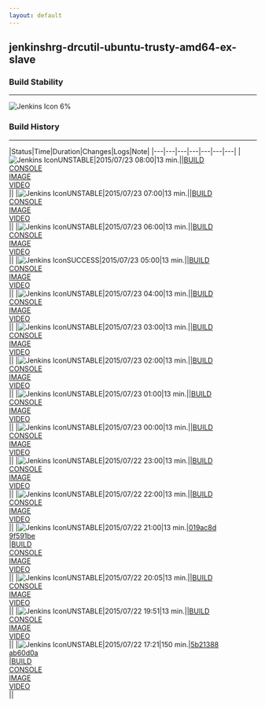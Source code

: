 ```yaml
---
layout: default
---
```

## jenkinshrg-drcutil-ubuntu-trusty-amd64-ex-slave
### Build Stability
___
![Jenkins Icon](http://jenkinshrg.github.io/images/48x48/health-00to19.png)
6%
  
### Build History
___
|Status|Time|Duration|Changes|Logs|Note|
|---|---|---|---|---|---|---|
|![Jenkins Icon](http://jenkinshrg.github.io/images/24x24/yellow.png)UNSTABLE|2015/07/23 08:00|13 min.||[BUILD](https://drive.google.com/file/d/0B54sHwaxmuM4UGRiVXlhUWRvb00/view?usp=drivesdk)<br>[CONSOLE](https://drive.google.com/file/d/0B54sHwaxmuM4OGQ2MEVLUVN3SjQ/view?usp=drivesdk)<br>[IMAGE](https://drive.google.com/file/d/0B54sHwaxmuM4UTJmWjBkQkZ0UUE/view?usp=drivesdk)<br>[VIDEO](https://drive.google.com/file/d/0B54sHwaxmuM4NXoxc01MNy1VU1k/view?usp=drivesdk)<br>||
|![Jenkins Icon](http://jenkinshrg.github.io/images/24x24/yellow.png)UNSTABLE|2015/07/23 07:00|13 min.||[BUILD](https://drive.google.com/file/d/0B54sHwaxmuM4OVNRaXJCaVdmWXM/view?usp=drivesdk)<br>[CONSOLE](https://drive.google.com/file/d/0B54sHwaxmuM4ZlFXRHFQSENwRTg/view?usp=drivesdk)<br>[IMAGE](https://drive.google.com/file/d/0B54sHwaxmuM4QnNEa1hSRERPQ1U/view?usp=drivesdk)<br>[VIDEO](https://drive.google.com/file/d/0B54sHwaxmuM4WWp5R05XWDByblU/view?usp=drivesdk)<br>||
|![Jenkins Icon](http://jenkinshrg.github.io/images/24x24/yellow.png)UNSTABLE|2015/07/23 06:00|13 min.||[BUILD](https://drive.google.com/file/d/0B54sHwaxmuM4S25SSTk3TnBkUGM/view?usp=drivesdk)<br>[CONSOLE](https://drive.google.com/file/d/0B54sHwaxmuM4c0RGVmhKdmdCajg/view?usp=drivesdk)<br>[IMAGE](https://drive.google.com/file/d/0B54sHwaxmuM4dkhrUUZVb1lwNk0/view?usp=drivesdk)<br>[VIDEO](https://drive.google.com/file/d/0B54sHwaxmuM4cmkyZ0VUQ3IwVWM/view?usp=drivesdk)<br>||
|![Jenkins Icon](http://jenkinshrg.github.io/images/24x24/blue.png)SUCCESS|2015/07/23 05:00|13 min.||[BUILD](https://drive.google.com/file/d/0B54sHwaxmuM4dHRaeVBPRVNtdDQ/view?usp=drivesdk)<br>[CONSOLE](https://drive.google.com/file/d/0B54sHwaxmuM4REcwUWczSGJUYkU/view?usp=drivesdk)<br>[IMAGE](https://drive.google.com/file/d/0B54sHwaxmuM4X3U3S25CLThRNTQ/view?usp=drivesdk)<br>[VIDEO](https://drive.google.com/file/d/0B54sHwaxmuM4YnJOTjlYT2Nrd2s/view?usp=drivesdk)<br>||
|![Jenkins Icon](http://jenkinshrg.github.io/images/24x24/yellow.png)UNSTABLE|2015/07/23 04:00|13 min.||[BUILD](https://drive.google.com/file/d/0B54sHwaxmuM4WElBTEU5RUdUcnM/view?usp=drivesdk)<br>[CONSOLE](https://drive.google.com/file/d/0B54sHwaxmuM4QnRYazFoMzNCRFE/view?usp=drivesdk)<br>[IMAGE](https://drive.google.com/file/d/0B54sHwaxmuM4aE44cDJwMlJfM0k/view?usp=drivesdk)<br>[VIDEO](https://drive.google.com/file/d/0B54sHwaxmuM4WnFna250d20zb00/view?usp=drivesdk)<br>||
|![Jenkins Icon](http://jenkinshrg.github.io/images/24x24/yellow.png)UNSTABLE|2015/07/23 03:00|13 min.||[BUILD](https://drive.google.com/file/d/0B54sHwaxmuM4MDNwZnl1TlIxYjA/view?usp=drivesdk)<br>[CONSOLE](https://drive.google.com/file/d/0B54sHwaxmuM4dEkxUDc4UUtrWUU/view?usp=drivesdk)<br>[IMAGE](https://drive.google.com/file/d/0B54sHwaxmuM4S1kxbnJRUXlTb0U/view?usp=drivesdk)<br>[VIDEO](https://drive.google.com/file/d/0B54sHwaxmuM4cmg4WVVSUFFDWmc/view?usp=drivesdk)<br>||
|![Jenkins Icon](http://jenkinshrg.github.io/images/24x24/yellow.png)UNSTABLE|2015/07/23 02:00|13 min.||[BUILD](https://drive.google.com/file/d/0B54sHwaxmuM4YkJJdVYzVk5aQlE/view?usp=drivesdk)<br>[CONSOLE](https://drive.google.com/file/d/0B54sHwaxmuM4azhEMmlnNlhURHM/view?usp=drivesdk)<br>[IMAGE](https://drive.google.com/file/d/0B54sHwaxmuM4TmhUUU9wR2VGZFk/view?usp=drivesdk)<br>[VIDEO](https://drive.google.com/file/d/0B54sHwaxmuM4b3VZQlZFY29XdXc/view?usp=drivesdk)<br>||
|![Jenkins Icon](http://jenkinshrg.github.io/images/24x24/yellow.png)UNSTABLE|2015/07/23 01:00|13 min.||[BUILD](https://drive.google.com/file/d/0B54sHwaxmuM4azVEVDFzdl9wZ1U/view?usp=drivesdk)<br>[CONSOLE](https://drive.google.com/file/d/0B54sHwaxmuM4d3hUaGQzbWh0NmM/view?usp=drivesdk)<br>[IMAGE](https://drive.google.com/file/d/0B54sHwaxmuM4MzJEamdLeXVNems/view?usp=drivesdk)<br>[VIDEO](https://drive.google.com/file/d/0B54sHwaxmuM4V3RNZHlpN0xralU/view?usp=drivesdk)<br>||
|![Jenkins Icon](http://jenkinshrg.github.io/images/24x24/yellow.png)UNSTABLE|2015/07/23 00:00|13 min.||[BUILD](https://drive.google.com/file/d/0B54sHwaxmuM4eXV5ZnBNN0l0RUE/view?usp=drivesdk)<br>[CONSOLE](https://drive.google.com/file/d/0B54sHwaxmuM4XzdmRTVubmJHc00/view?usp=drivesdk)<br>[IMAGE](https://drive.google.com/file/d/0B54sHwaxmuM4dWpvUWVSeXE0akE/view?usp=drivesdk)<br>[VIDEO](https://drive.google.com/file/d/0B54sHwaxmuM4NlphSmxBbi10X2s/view?usp=drivesdk)<br>||
|![Jenkins Icon](http://jenkinshrg.github.io/images/24x24/yellow.png)UNSTABLE|2015/07/22 23:00|13 min.||[BUILD](https://drive.google.com/file/d/0B54sHwaxmuM4NV9nMXU1ZldzNEk/view?usp=drivesdk)<br>[CONSOLE](https://drive.google.com/file/d/0B54sHwaxmuM4eTB6QlAwV2JlY1U/view?usp=drivesdk)<br>[IMAGE](https://drive.google.com/file/d/0B54sHwaxmuM4U0NORmdKTnJyUTQ/view?usp=drivesdk)<br>[VIDEO](https://drive.google.com/file/d/0B54sHwaxmuM4b3NVLUVxbzBydW8/view?usp=drivesdk)<br>||
|![Jenkins Icon](http://jenkinshrg.github.io/images/24x24/yellow.png)UNSTABLE|2015/07/22 22:00|13 min.||[BUILD](https://drive.google.com/file/d/0B54sHwaxmuM4d0o3dnI3RGphekE/view?usp=drivesdk)<br>[CONSOLE](https://drive.google.com/file/d/0B54sHwaxmuM4VUZaejJPQWM2Mlk/view?usp=drivesdk)<br>[IMAGE](https://drive.google.com/file/d/0B54sHwaxmuM4NVZRb0lVZExreUE/view?usp=drivesdk)<br>[VIDEO](https://drive.google.com/file/d/0B54sHwaxmuM4Yzg2WUUtYWlHRm8/view?usp=drivesdk)<br>||
|![Jenkins Icon](http://jenkinshrg.github.io/images/24x24/yellow.png)UNSTABLE|2015/07/22 21:00|13 min.|[019ac8d](https://github.com/fkanehiro/hrpsys-base/commit/019ac8d6ad90e8463d39a6ccf71c63a28461817d)<br>[9f591be](https://github.com/fkanehiro/hrpsys-base/commit/9f591bec18cfc2f1a651a4e44bca15d659273c9b)<br>|[BUILD](https://drive.google.com/file/d/0B54sHwaxmuM4QUNkX3VoNlJxenM/view?usp=drivesdk)<br>[CONSOLE](https://drive.google.com/file/d/0B54sHwaxmuM4WEZXNTVKVG5DdFE/view?usp=drivesdk)<br>[IMAGE](https://drive.google.com/file/d/0B54sHwaxmuM4SEJUdUh1TjNrME0/view?usp=drivesdk)<br>[VIDEO](https://drive.google.com/file/d/0B54sHwaxmuM4UmhxVzB0bkFoMHc/view?usp=drivesdk)<br>||
|![Jenkins Icon](http://jenkinshrg.github.io/images/24x24/yellow.png)UNSTABLE|2015/07/22 20:05|13 min.||[BUILD](https://drive.google.com/file/d/0B54sHwaxmuM4OVFKZlllLTRodmc/view?usp=drivesdk)<br>[CONSOLE](https://drive.google.com/file/d/0B54sHwaxmuM4WU9DakpWTG9RcU0/view?usp=drivesdk)<br>[IMAGE](https://drive.google.com/file/d/0B54sHwaxmuM4Um5SZ1B1UFdmN1k/view?usp=drivesdk)<br>[VIDEO](https://drive.google.com/file/d/0B54sHwaxmuM4TkRHdmFuTFZONDA/view?usp=drivesdk)<br>||
|![Jenkins Icon](http://jenkinshrg.github.io/images/24x24/yellow.png)UNSTABLE|2015/07/22 19:51|13 min.||[BUILD](https://drive.google.com/file/d/0B54sHwaxmuM4VXBHYXd3UUVSUG8/view?usp=drivesdk)<br>[CONSOLE](https://drive.google.com/file/d/0B54sHwaxmuM4MnVvUmNCZHpoVWc/view?usp=drivesdk)<br>[IMAGE](https://drive.google.com/file/d/0B54sHwaxmuM4MkNXaXozTTJxNWc/view?usp=drivesdk)<br>[VIDEO](https://drive.google.com/file/d/0B54sHwaxmuM4TE1IU2VNTEt4bVk/view?usp=drivesdk)<br>||
|![Jenkins Icon](http://jenkinshrg.github.io/images/24x24/yellow.png)UNSTABLE|2015/07/22 17:21|150 min.|[5b21388](https://github.com/jrl-umi3218/hrp2-drc/commit/5b213889e788de7f5fd4d4175bbab46e837c024b)<br>[ab60d0a](https://github.com/jrl-umi3218/hrp2-drc/commit/ab60d0a58c1cc418d0cef58bdda0f72bfc320441)<br>|[BUILD](https://drive.google.com/file/d/0B54sHwaxmuM4VHM2UFRETnpIS0k/view?usp=drivesdk)<br>[CONSOLE](https://drive.google.com/file/d/0B54sHwaxmuM4SkMwWG01U0dETnM/view?usp=drivesdk)<br>[IMAGE](https://drive.google.com/file/d/0B54sHwaxmuM4S2pOOEtzWGpDd0U/view?usp=drivesdk)<br>[VIDEO](https://drive.google.com/file/d/0B54sHwaxmuM4ZzZuYWNHM19RZDQ/view?usp=drivesdk)<br>||
